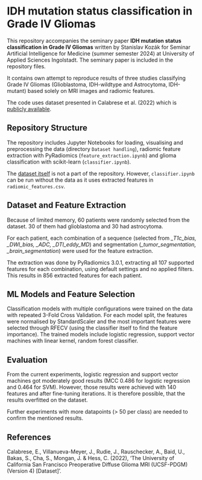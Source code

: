 # IDH mutation status classification in Grade IV Gliomas

This repository accompanies the seminary paper **IDH mutation status classification in Grade IV Gliomas** written by Stanislav Kozák for Seminar Artificial Intelligence for Medicine (summer semester 2024) at University of Applied Sciences Ingolstadt. The seminary paper is included in the repository files.

It contains own attempt to reproduce results of three studies classifying Grade IV Gliomas (Glioblastoma, IDH-wildtype and Astrocytoma, IDH-mutant) based solely on MRI images and radiomic features.

The code uses dataset presented in Calabrese et al. (2022) which is [publicly available](https://www.cancerimagingarchive.net/collection/ucsf-pdgm).


## Repository Structure
The repository includes Jupyter Notebooks for loading, visualising and preprocessing the data (directory `Dataset handling`), radiomic feature extraction with PyRadiomics (`feature_extraction.ipynb`) and glioma classification with scikit-learn (`classifier.ipynb`).

The [dataset itself](https://www.cancerimagingarchive.net/collection/ucsf-pdgm) is not a part of the repository. However, `classifier.ipynb` can be run without the data as it uses extracted features in `radiomic_features.csv`.

## Dataset and Feature Extraction
Because of limited memory, 60 patients were randomly selected from the dataset. 30 of them had glioblastoma and 30 had astrocytoma.

For each patient, each combination of a sequence (selected from *_T1c_bias, _DWI_bias, _ADC, _DTI_eddy_MD*) and segmentation (*_tumor_segmentation, _brain_segmentation*) were used for the feature extraction.

The extraction was done by PyRadiomics 3.0.1, extracting all 107 supported features for each combination, using default settings and no applied filters. This results in 856 extracted features for each patient.

## ML Models and Feature Selection
Classification models with multiple configurations were trained on the data with repeated 3-Fold Cross Validation. For each model split, the features were normalised by StandardScaler and the most important features were selected through RFECV (using the classifier itself to find the feature importance). The trained models include logistic regression, support vector machines with linear kernel, random forest classifier.


## Evaluation
From the current experiments, logistic regression and support vector machines got moderately good results (MCC 0.486 for logistic regression and 0.464 for SVM). However, those results were achieved with 140 features and after fine-tuning iterations. It is therefore possible, that the results overfitted on the dataset.

Further experiments with more datapoints (> 50 per class) are needed to confirm the mentioned results.


## References
Calabrese, E., Villanueva-Meyer, J., Rudie, J., Rauschecker, A., Baid, U., Bakas, S., Cha, S., Mongan, J. & Hess, C. (2022), ‘The University of California San Francisco Preoperative Diffuse Glioma MRI (UCSF-PDGM)(Version 4) [Dataset]’.